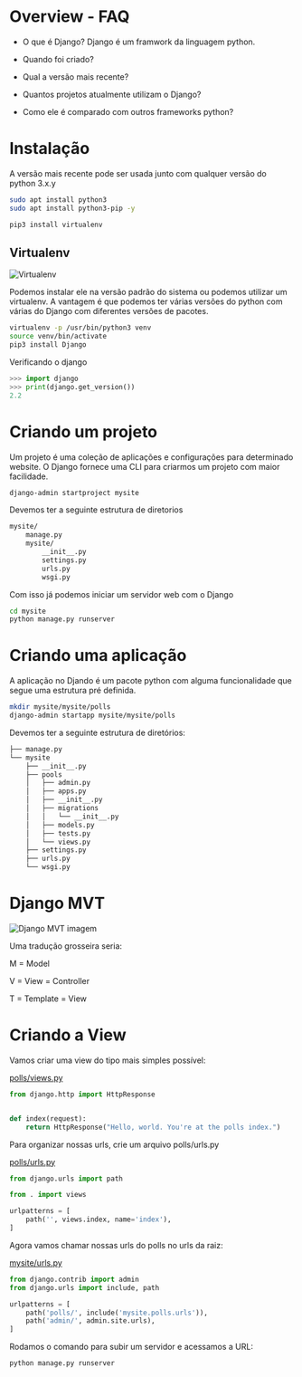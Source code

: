 # Overview - FAQ

- O que é Django?
Django é um framwork da linguagem python.

- Quando foi criado?

- Qual a versão mais recente?

- Quantos projetos atualmente utilizam o Django?

- Como ele é comparado com outros frameworks python?

# Instalação

A versão mais recente pode ser usada junto com qualquer versão do python 3.x.y

```bash
sudo apt install python3
sudo apt install python3-pip -y

pip3 install virtualenv
```

## Virtualenv

![Virtualenv](https://miro.medium.com/max/1400/1*wC-mrXuYgarKP8bSK3AivQ.png)

Podemos instalar ele na versão padrão do sistema ou podemos utilizar um virtualenv. A vantagem é que podemos ter várias versões do python com várias do Django com diferentes versões de pacotes.

```bash
virtualenv -p /usr/bin/python3 venv
source venv/bin/activate
pip3 install Django
```

Verificando o django

```python
>>> import django
>>> print(django.get_version())
2.2
```

# Criando um projeto
Um projeto é uma coleção de aplicações e configurações para determinado website. O Django fornece uma CLI para criarmos um projeto com maior facilidade.

```bash
django-admin startproject mysite
```

Devemos ter a seguinte estrutura de diretorios

```bash
mysite/
    manage.py
    mysite/
        __init__.py
        settings.py
        urls.py
        wsgi.py
```

Com isso já podemos iniciar um servidor web com o Django

```bash
cd mysite
python manage.py runserver
```

# Criando uma aplicação
A aplicação no Djando é um pacote python com alguma funcionalidade que segue uma estrutura pré definida.

```bash
mkdir mysite/mysite/polls
django-admin startapp mysite/mysite/polls
```

Devemos ter a seguinte estrutura de diretórios:

```bash
├── manage.py
└── mysite
    ├── __init__.py
    ├── pools
    │   ├── admin.py
    │   ├── apps.py
    │   ├── __init__.py
    │   ├── migrations
    │   │   └── __init__.py
    │   ├── models.py
    │   ├── tests.py
    │   └── views.py
    ├── settings.py
    ├── urls.py
    └── wsgi.py
```

# Django MVT
![Django MVT imagem](https://www.tutorialspoint.com/django/images/django_mvc_mvt_pattern.jpg)

Uma tradução grosseira seria:

M = Model

V = View = Controller

T = Template = View

# Criando a View

Vamos criar uma view do tipo mais simples possível:

[polls/views.py](mysite/mysite/polls/views.py)

```python
from django.http import HttpResponse


def index(request):
    return HttpResponse("Hello, world. You're at the polls index.")
```

Para organizar nossas urls, crie um arquivo polls/urls.py

[polls/urls.py](mysite/mysite/polls/urls.py)

```python
from django.urls import path

from . import views

urlpatterns = [
    path('', views.index, name='index'),
]
```

Agora vamos chamar nossas urls do polls no urls da raiz:

[mysite/urls.py](mysite/mysite/urls.py)

```python
from django.contrib import admin
from django.urls import include, path

urlpatterns = [
    path('polls/', include('mysite.polls.urls')),
    path('admin/', admin.site.urls),
]
```

Rodamos o comando para subir um servidor e acessamos a URL:

```bash
python manage.py runserver
```
